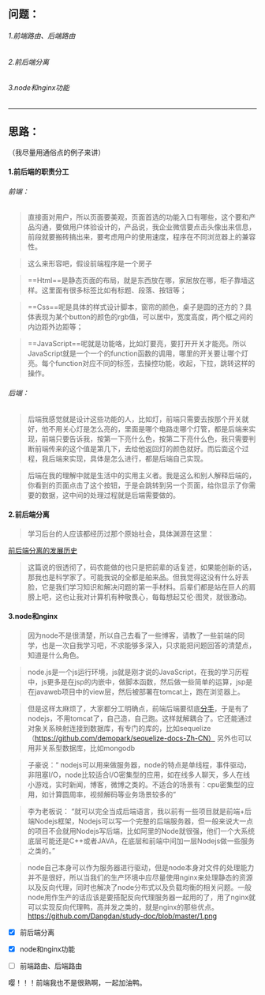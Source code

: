## 问题：
###### 1.前端路由、后端路由

###### 2.前后端分离

###### 3.node和nginx功能

---


## 思路：
（我尽量用通俗点的例子来讲）

#### 1.前后端的职责分工

###### 前端：

> 直接面对用户，所以页面要美观，页面首选的功能入口有哪些，这个要和产品沟通，要做用户体验设计的，产品说，我企业微信要点击头像出来信息，前段就要搬砖搞出来，要考虑用户的使用速度，程序在不同浏览器上的兼容性。

> 这么来形容吧，假设前端程序是一个房子

> ==Html==是静态页面的布局，就是东西放在哪，家居放在哪，柜子靠墙这样。这里面有很多标签比如有标题、段落、按钮等；

> ==Css==呢是具体的样式设计脚本，窗帘的颜色，桌子是圆的还方的？具体表现为某个button的颜色的rgb值，可以居中，宽度高度，两个框之间的内边距外边距等；

> ==JavaScript==呢就是功能咯，比如灯要亮，要打开开关才能亮。所以JavaScript就是一个一个的function函数的调用，哪里的开关要让哪个灯亮。每个function对应不同的标签，去操控功能，收起，下拉，跳转这样的操作。

###### 后端：

> 后端我感觉就是设计这些功能的人，比如灯，前端只需要去按那个开关就好，他不用关心灯是怎么亮的，里面是哪个电路走哪个灯管，都是后端来实现，前端只要告诉我，按第一下亮什么色，按第二下亮什么色，我只需要判断前端传来的这个值是第几下，去给他返回灯的颜色就好。而后面这个过程，我后端来实现，具体是怎么进行，都是后端自己实现。

> 后端在我的理解中就是生活中的实用主义者。我是这么和别人解释后端的，你看到的页面点击了这个按钮，于是会跳转到另一个页面，给你显示了你需要的数据，这中间的处理过程就是后端需要做的。


#### 2.前后端分离
> 学习后台的人应该都经历过那个原始社会，具体渊源在这里：

[前后端分离的发展历史](https://blog.csdn.net/piantoutongyang/article/details/65446892)

> 这篇说的很透彻了，码农能做的也只是把前辈的话复述，如果能创新的话，那我也是科学家了。可能我说的全都是舶来品。但我觉得这没有什么好丢脸，它是我们学习知识和解决问题的第一手材料。后辈们都是站在巨人的肩膀上吧，这也让我对计算机有种敬畏心，每每想起艾伦·图灵，就很激动。

#### 3.node和nginx
> 因为node不是很清楚，所以自己去看了一些博客，请教了一些前端的同学，也是一次自我学习吧，不求能够多深入，只求能把问题回答的清楚点，知道是什么角色。

> node.js是一个js运行环境，js就是刚才说的JavaScript，在我的学习历程中，js更多是在jsp的内嵌中，做脚本函数，然后做一些简单的运算，jsp是在javaweb项目中的view层，然后被部署在tomcat上，跑在浏览器上。

> 但是这样太麻烦了，大家都分工明确点，前端后端要彻底[分手](https://www.cnblogs.com/willian/p/4195583.html)，于是有了nodejs，不用tomcat了，自己造，自己跑。这样就解耦合了。它还能通过对象关系映射连接到数据库，有专门的库的，比如sequelize
（https://github.com/demopark/sequelize-docs-Zh-CN）
另外也可以用非关系型数据库，比如mongodb

> 子豪说：“ nodejs可以用来做服务器，node的特点是单线程，事件驱动，非阻塞I/O，node比较适合I/O密集型的应用，如在线多人聊天，多人在线小游戏，实时新闻，博客，微博之类的。不适合的场景有：cpu密集型的应用，如计算圆周率，视频解码等业务场景较多的”

> 李为老板说： “就可以完全当成后端语言，我以前有一些项目就是前端+后端Nodejs框架，Nodejs可以写一个完整的后端服务器，但一般来说大一点的项目不会就用Nodejs写后端，比如阿里的Node就很强，他们一个大系统底层可能还是C++或者JAVA，在底层和前端中间加一层Nodejs做一些服务之类的。”

> node自己本身可以作为服务器进行驱动，但是node本身对文件的处理能力并不是很好，所以当我们的生产环境中应尽量使用nginx来处理静态的资源以及反向代理，同时也解决了node分布式以及负载均衡的相关问题。一般node用作生产的话应该是要搭配反向代理服务器一起用的了，用了nginx就可以实现反向代理鸭，高并发之类的，就是nginx的那些优点。
https://github.com/Dangdan/study-doc/blob/master/1.png

- [x] 前后端分离
- [x] node和nginx功能
- [ ] 前端路由、后端路由
   

嘤！！！前端我也不是很熟啊，一起加油鸭。
